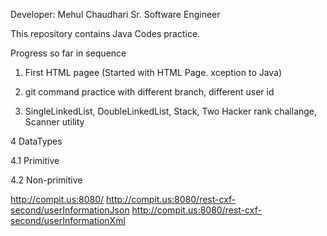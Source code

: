 Developer: Mehul Chaudhari
Sr. Software Engineer

This repository contains Java Codes practice.

Progress so far in sequence

1. First HTML pagee (Started with HTML Page. xception to Java)

2. git command practice with different branch, different user id

3. SingleLinkedList, DoubleLinkedList, Stack, Two Hacker rank challange, Scanner utility

4 DataTypes

4.1 Primitive

4.2 Non-primitive


http://compit.us:8080/
http://compit.us:8080/rest-cxf-second/userInformationJson
http://compit.us:8080/rest-cxf-second/userInformationXml
